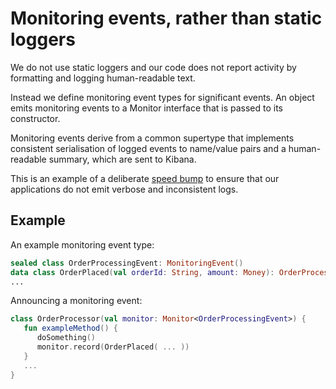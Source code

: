 # Monitoring events, rather than static loggers

We do not use static loggers and our code does not report activity by formatting and logging human-readable text. 

Instead we define monitoring event types for significant events. An object emits monitoring events to a Monitor interface that is passed to its constructor. 

Monitoring events derive from a common supertype that implements consistent serialisation of logged events to name/value pairs and a human-readable summary, which are sent to Kibana.

This is an example of a deliberate [speed bump](../speed-bumps/README.md) to ensure that our applications do not emit verbose and inconsistent logs.

## Example

An example monitoring event type:

```kotlin
sealed class OrderProcessingEvent: MonitoringEvent()
data class OrderPlaced(val orderId: String, amount: Money): OrderProcessingEvent()
...
```

Announcing a monitoring event:

```kotlin
class OrderProcessor(val monitor: Monitor<OrderProcessingEvent>) {
   fun exampleMethod() {
      doSomething()
      monitor.record(OrderPlaced( ... ))
   }
   ...
}
```
